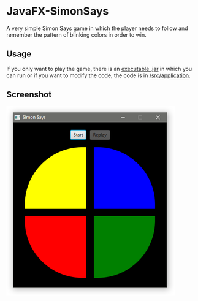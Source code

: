 # JavaFX-SimonSays
A very simple Simon Says game in which the player needs to follow and remember the pattern of blinking colors in order to win.

## Usage
If you only want to play the game, there is an [executable .jar](SimonSays.jar) in which you can run or if you want to modify the code, the code is in [/src/application](/src/application).

## Screenshot

![Main](https://raw.githubusercontent.com/BenJeau/JavaFX-SimonSays/master/screenshots/Main.png)
